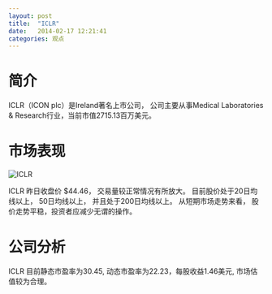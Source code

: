 ```yaml
---
layout: post
title:  "ICLR"
date:   2014-02-17 12:21:41
categories: 观点
---
```


# 简介
ICLR（ICON plc）是Ireland著名上市公司，
公司主要从事Medical Laboratories & Research行业，当前市值2715.13百万美元。

# 市场表现

![ICLR](http://finviz.com/chart.ashx?t=ICLR&ty=c&ta=1&p=d&s=l)

ICLR 昨日收盘价 $44.46，
交易量较正常情况有所放大。
目前股价处于20日均线以上，
50日均线以上，
并且处于200日均线以上。
从短期市场走势来看，
股价走势平稳，投资者应减少无谓的操作。

# 公司分析
ICLR 目前静态市盈率为30.45, 动态市盈率为22.23，每股收益1.46美元,
市场估值较为合理。
